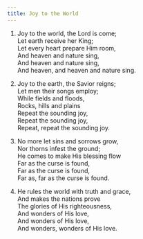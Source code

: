 ```yaml
---
title: Joy to the World
---
```

1. Joy to the world, the Lord is come;  
Let earth receive her King;  
Let every heart prepare Him room,  
And heaven and nature sing,  
And heaven and nature sing,  
And heaven, and heaven and nature sing.  

2. Joy to the earth, the Savior reigns;  
Let men their songs employ;  
While fields and floods,  
Rocks, hills and plains  
Repeat the sounding joy,  
Repeat the sounding joy,  
Repeat, repeat the sounding joy.  

3. No more let sins and sorrows grow,  
Nor thorns infest the ground;  
He comes to make His blessing flow  
Far as the curse is found,  
Far as the curse is found,  
Far as, far as the curse is found.  

4. He rules the world with truth and grace,  
And makes the nations prove  
The glories of His righteousness,  
And wonders of His love,  
And wonders of His love,  
And wonders, wonders of His love.  